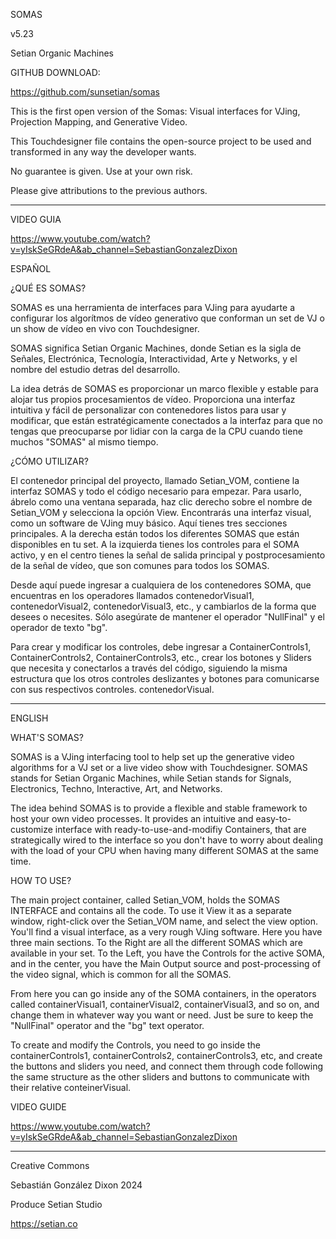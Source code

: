 SOMAS

v5.23

Setian Organic Machines

GITHUB DOWNLOAD:

https://github.com/sunsetian/somas


This is the first open version of the Somas: Visual interfaces for VJing, Projection Mapping, and Generative Video.

This Touchdesigner file contains the open-source project to be used and transformed in any way the developer wants.

No guarantee is given. Use at your own risk.

Please give attributions to the previous authors.

---

VIDEO GUIA

https://www.youtube.com/watch?v=yIskSeGRdeA&ab_channel=SebastianGonzalezDixon


ESPAÑOL

¿QUÉ ES SOMAS?

SOMAS es una herramienta de interfaces para VJing para ayudarte a configurar los algorítmos de vídeo generativo que conforman un set de VJ o un show de vídeo en vivo con Touchdesigner.

SOMAS significa Setian Organic Machines, donde Setian es la sigla de Señales, Electrónica, Tecnología, Interactividad, Arte y Networks, y el nombre del estudio detras del desarrollo.

La idea detrás de SOMAS es proporcionar un marco flexible y estable para alojar tus propios procesamientos de vídeo. Proporciona una interfaz intuitiva y fácil de personalizar con contenedores listos para usar y modificar, que están estratégicamente conectados a la interfaz para que no tengas que preocuparse por lidiar con la carga de la CPU cuando tiene muchos "SOMAS" al mismo tiempo.

¿CÓMO UTILIZAR?

El contenedor principal del proyecto, llamado Setian_VOM, contiene la interfaz SOMAS y todo el código necesario para empezar. Para usarlo, ábrelo como una ventana separada, haz clic derecho sobre el nombre de Setian_VOM y selecciona la opción View. Encontrarás una interfaz visual, como un software de VJing muy básico. Aquí tienes tres secciones principales. A la derecha están todos los diferentes SOMAS que están disponibles en tu set. A la izquierda tienes los controles para el SOMA activo, y en el centro tienes la señal de salida principal y postprocesamiento de la señal de vídeo, que son comunes para todos los SOMAS.

Desde aquí puede ingresar a cualquiera de los contenedores SOMA, que encuentras en los operadores llamados contenedorVisual1, contenedorVisual2, contenedorVisual3, etc., y cambiarlos de la forma que desees o necesites. Sólo asegúrate de mantener el operador "NullFinal" y el operador de texto "bg".

Para crear y modificar los controles, debe ingresar a ContainerControls1, ContainerControls2, ContainerControls3, etc., crear los botones y Sliders que necesita y conectarlos a través del código, siguiendo la misma estructura que los otros controles deslizantes y botones para comunicarse con sus respectivos controles. contenedorVisual.

---

ENGLISH 

WHAT'S SOMAS?

SOMAS is a VJing interfacing tool to help set up the generative video algorithms for a VJ set or a live video show with Touchdesigner. SOMAS stands for Setian Organic Machines, while Setian stands for Signals, Electronics, Techno, Interactive, Art, and Networks.

The idea behind SOMAS is to provide a flexible and stable framework to host your own video processes. It provides an intuitive and easy-to-customize interface with ready-to-use-and-modifiy Containers, that are strategically wired to the interface so you don't have to worry about dealing with the load of your CPU when having many different SOMAS at the same time.

HOW TO USE?

The main project container, called Setian_VOM, holds the SOMAS INTERFACE and contains all the code. To use it View it as a separate window, right-click over the Setian_VOM name, and select the view option. You'll find a visual interface, as a very rough VJing software. Here you have three main sections. To the Right are all the different SOMAS which are available in your set. To the Left, you have the Controls for the active SOMA, and in the center, you have the Main Output source and post-processing of the video signal, which is common for all the SOMAS.

From here you can go inside any of the SOMA containers, in the operators called containerVisual1, containerVisual2, containerVisual3, and so on, and change them in whatever way you want or need. Just be sure to keep the "NullFinal" operator and the "bg" text operator.

To create and modify the Controls, you need to go inside the containerControls1, containerControls2, containerControls3, etc, and create the buttons and sliders you need, and connect them through code following the same structure as the other sliders and buttons to communicate with their relative conteinerVisual.


VIDEO GUIDE

https://www.youtube.com/watch?v=yIskSeGRdeA&ab_channel=SebastianGonzalezDixon

----

Creative Commons

Sebastián González Dixon 2024

Produce Setian Studio

https://setian.co
